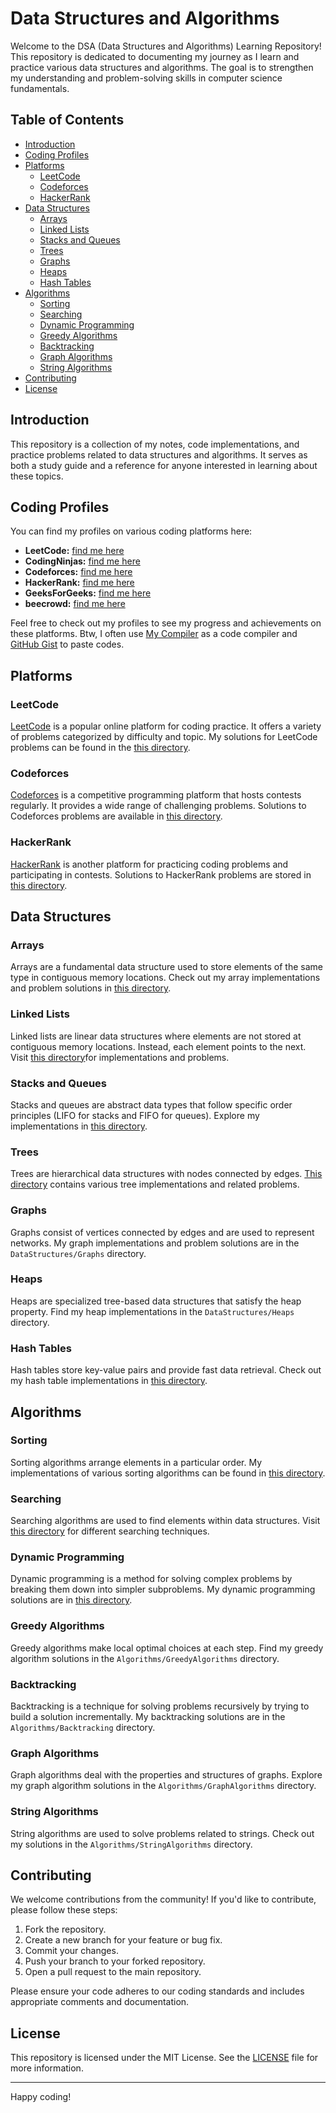 # Data Structures and Algorithms

Welcome to the DSA (Data Structures and Algorithms) Learning Repository! This repository is dedicated to documenting my journey as I learn and practice various data structures and algorithms. The goal is to strengthen my understanding and problem-solving skills in computer science fundamentals.

## Table of Contents

- [Introduction](#introduction)
- [Coding Profiles](#coding-profiles)
- [Platforms](#platforms)
  - [LeetCode](#leetcode)
  - [Codeforces](#codeforces)
  - [HackerRank](#hackerrank)
- [Data Structures](#data-structures)
  - [Arrays](#arrays)
  - [Linked Lists](#linked-lists)
  - [Stacks and Queues](#stacks-and-queues)
  - [Trees](#trees)
  - [Graphs](#graphs)
  - [Heaps](#heaps)
  - [Hash Tables](#hash-tables)
- [Algorithms](#algorithms)
  - [Sorting](#sorting)
  - [Searching](#searching)
  - [Dynamic Programming](#dynamic-programming)
  - [Greedy Algorithms](#greedy-algorithms)
  - [Backtracking](#backtracking)
  - [Graph Algorithms](#graph-algorithms)
  - [String Algorithms](#string-algorithms)
- [Contributing](#contributing)
- [License](#license)

## Introduction

This repository is a collection of my notes, code implementations, and practice problems related to data structures and algorithms. It serves as both a study guide and a reference for anyone interested in learning about these topics.

## Coding Profiles

You can find my profiles on various coding platforms here:

- **LeetCode:** [find me here](https://leetcode.com/u/shitu13/)
- **CodingNinjas:** [find me here](https://www.naukri.com/code360/profile/shitu13)
- **Codeforces:** [find me here](https://codeforces.com/profile/Red_Devil11)
- **HackerRank:** [find me here](https://www.hackerrank.com/profile/reddevil11)
- **GeeksForGeeks:** [find me here](https://www.geeksforgeeks.org/user/shitu13/)
- **beecrowd:** [find me here](https://judge.beecrowd.com/en/users/statistics/133837)


Feel free to check out my profiles to see my progress and achievements on these platforms. Btw, I often use [My Compiler](https://www.mycompiler.io/@shitu13) as a code compiler and [GitHub Gist](https://gist.github.com/shitu13) to paste codes. 

## Platforms

### LeetCode

[LeetCode](https://leetcode.com/) is a popular online platform for coding practice. It offers a variety of problems categorized by difficulty and topic. My solutions for LeetCode problems can be found in the [this directory](https://github.com/shitu13/DSA-Practice/tree/main/Array).

### Codeforces

[Codeforces](https://codeforces.com/) is a competitive programming platform that hosts contests regularly. It provides a wide range of challenging problems. Solutions to Codeforces problems are available in [this directory](https://github.com/shitu13/CodeForces_solutions).

### HackerRank

[HackerRank](https://www.hackerrank.com/) is another platform for practicing coding problems and participating in contests. Solutions to HackerRank problems are stored in [this directory](https://github.com/shitu13/HackerRank_solutions).
## Data Structures

### Arrays

Arrays are a fundamental data structure used to store elements of the same type in contiguous memory locations. Check out my array implementations and problem solutions in  [this directory](https://github.com/shitu13/DSA-Practice/tree/main/Array).

### Linked Lists

Linked lists are linear data structures where elements are not stored at contiguous memory locations. Instead, each element points to the next. Visit [this directory](https://github.com/shitu13/DSA-Practice/tree/main/LinkedListy)for implementations and problems.

### Stacks and Queues

Stacks and queues are abstract data types that follow specific order principles (LIFO for stacks and FIFO for queues). Explore my implementations in [this directory](https://github.com/shitu13/DSA-Practice/tree/main/StackAndQueue).

### Trees

Trees are hierarchical data structures with nodes connected by edges. [This directory](https://github.com/shitu13/DSA-Practice/tree/main/Tree) contains various tree implementations and related problems.

### Graphs

Graphs consist of vertices connected by edges and are used to represent networks. My graph implementations and problem solutions are in the `DataStructures/Graphs` directory.

### Heaps

Heaps are specialized tree-based data structures that satisfy the heap property. Find my heap implementations in the `DataStructures/Heaps` directory.

### Hash Tables

Hash tables store key-value pairs and provide fast data retrieval. Check out my hash table implementations in [this directory](https://github.com/shitu13/DSA-Practice/tree/main/HashMap).

## Algorithms

### Sorting

Sorting algorithms arrange elements in a particular order. My implementations of various sorting algorithms can be found in [this directory](https://github.com/shitu13/DSA-Practice/tree/main/Sorting).

### Searching

Searching algorithms are used to find elements within data structures. Visit [this directory](https://github.com/shitu13/DSA-Practice/tree/main/Searching) for different searching techniques.

### Dynamic Programming

Dynamic programming is a method for solving complex problems by breaking them down into simpler subproblems. My dynamic programming solutions are in [this directory]().

### Greedy Algorithms

Greedy algorithms make local optimal choices at each step. Find my greedy algorithm solutions in the `Algorithms/GreedyAlgorithms` directory.

### Backtracking

Backtracking is a technique for solving problems recursively by trying to build a solution incrementally. My backtracking solutions are in the `Algorithms/Backtracking` directory.

### Graph Algorithms

Graph algorithms deal with the properties and structures of graphs. Explore my graph algorithm solutions in the `Algorithms/GraphAlgorithms` directory.

### String Algorithms

String algorithms are used to solve problems related to strings. Check out my solutions in the `Algorithms/StringAlgorithms` directory.

## Contributing

We welcome contributions from the community! If you'd like to contribute, please follow these steps:

1. Fork the repository.
2. Create a new branch for your feature or bug fix.
3. Commit your changes.
4. Push your branch to your forked repository.
5. Open a pull request to the main repository.

Please ensure your code adheres to our coding standards and includes appropriate comments and documentation.

## License

This repository is licensed under the MIT License. See the [LICENSE](LICENSE) file for more information.

---

Happy coding!
